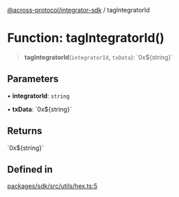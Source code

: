 [@across-protocol/integrator-sdk](../globals.md) / tagIntegratorId

# Function: tagIntegratorId()

> **tagIntegratorId**(`integratorId`, `txData`): \`0x$\{string\}\`

## Parameters

• **integratorId**: `string`

• **txData**: \`0x$\{string\}\`

## Returns

\`0x$\{string\}\`

## Defined in

[packages/sdk/src/utils/hex.ts:5](https://github.com/across-protocol/toolkit/blob/eee89a253938d54aa640eb34f40c2d714b9d031f/packages/sdk/src/utils/hex.ts#L5)
